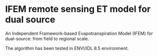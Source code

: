 # IFEM remote sensing ET model for dual source

An Independent Framework-based Evapotranspiration Model (IFEM) for dual-source: from field to regional scale.

The algorithm has been tested in ENVI/IDL 8.5 environment.
